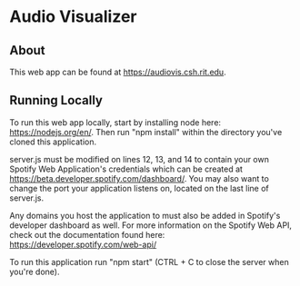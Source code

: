 # Audio Visualizer
## About
This web app can be found at https://audiovis.csh.rit.edu.

## Running Locally
To run this web app locally, start by installing node here: https://nodejs.org/en/.
Then run "npm install" within the directory you've cloned this application.

server.js must be modified on lines 12, 13, and 14 to contain your own
Spotify Web Application's credentials which can be created at
https://beta.developer.spotify.com/dashboard/. You may also want to change
the port your application listens on, located on the last line of server.js.

Any domains you host the application to must also be added in Spotify's developer
dashboard as well. For more information on the Spotify Web API, check out the
documentation found here: https://developer.spotify.com/web-api/

To run this application run "npm start" (CTRL + C to close the server when you're done).
